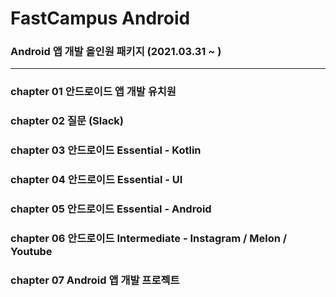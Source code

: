 # FastCampus Android
### Android 앱 개발 올인원 패키지 (2021.03.31 ~ )
---
### chapter 01 안드로이드 앱 개발 유치원
### chapter 02 질문 (Slack)
### chapter 03 **안드로이드 Essential** - Kotlin
### chapter 04 **안드로이드 Essential** - UI
### chapter 05 **안드로이드 Essential** - Android
### chapter 06 안드로이드 Intermediate - Instagram / Melon / Youtube
### chapter 07 Android 앱 개발 프로젝트
